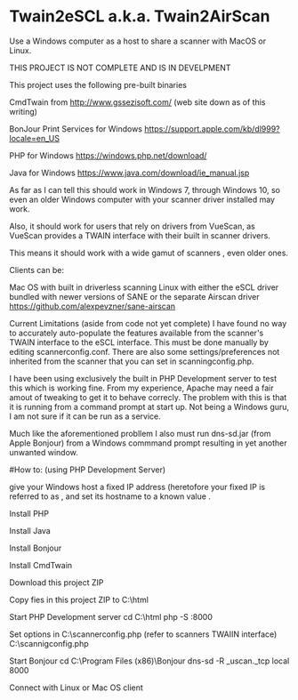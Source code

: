 # Twain2eSCL a.k.a. Twain2AirScan

Use a Windows computer as a host to share a scanner with MacOS or Linux.

THIS PROJECT IS NOT COMPLETE AND IS IN DEVELPMENT

This project uses the following pre-built binaries

CmdTwain from http://www.gssezisoft.com/ (web site down as of this writing)

BonJour Print Services for Windows https://support.apple.com/kb/dl999?locale=en_US

PHP for Windows https://windows.php.net/download/

Java for Windows https://www.java.com/download/ie_manual.jsp

As far as I can tell this should work in Windows 7, through Windows 10, so even an older Windows computer with your scanner driver installed may work. 

Also, it should work for users that rely on drivers from VueScan, as VueScan provides a TWAIN interface with their built in scanner drivers.

This means it should work with a wide gamut of scanners , even older ones. 


Clients can be: 


Mac OS with built in driverless scanning
Linux with either the eSCL driver bundled with newer versions of SANE or the separate Airscan driver https://github.com/alexpevzner/sane-airscan


Current Limitations (aside from code not yet complete)
I have found no way to accurately auto-populate the features available from the scanner's TWAIN interface to the eSCL interface. This must be done manually by editing scannerconfig.conf. There are also some settings/preferences not inherited from the scanner that you can set in scanningconfig.php.

I have been using  exclusively the built in PHP Development server to test this which is working fine. From my experience, Apache may need a fair amout of tweaking to get it to behave correcly. The problem with this is that it is running from a command prompt at start up. Not being a Windows guru, I am  not sure if it can be run as a service.

Much like the aforementioned probllem I also must run dns-sd.jar (from Apple Bonjour) from a Windows commmand prompt resulting in yet another unwanted window.


#How to: (using PHP Development Server)

give your Windows host a fixed IP address (heretofore your fixed IP  is referred to as <IPAADDRESS>, and set its hostname to a known value <HOSTNAME>.

  
  Install PHP

  Install Java

  
  Install Bonjour

  Install CmdTwain

  Download this project ZIP

  Copy fies in this project ZIP to C:\html
  
  Start PHP Development server 
  cd C:\html
  php -S <IPADDRESS>:8000
  
  Set options in
  C:\scannerconfig.php (refer to scanners TWAIIN interface)
  C:\scannigconfig.php
  
  Start Bonjour
  cd C:\Program Files (x86)\Bonjour
  dns-sd -R <HOSTNAME> _uscan._tcp local 8000


  Connect with Linux or Mac OS client
  
